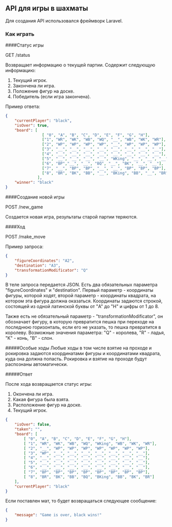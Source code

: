 ## API для игры в шахматы
Для создания API использовался фреймворк Laravel.
### Как играть

####Статус игры

GET /status

Возвращает информацию о текущей партии. Содержит следующую информацию:
1) Текущий игрок.
2) Закончена ли игра.
3) Положение фигур на доске.
4) Победитель (если игра закончена).


Пример ответа:
```json
{
    "currentPlayer": "black",
    "isOver": true,
    "board": [
                [ "0", "A", "B", "C", "D", "E", "F", "G", "H"],
                ["1", "WR", "WK", "WB", "WQ", "__", "WB", "WK", "WR"],
                ["2", "WP", "WP", "WP", "WP", "__", "WP", "WP", "WP"],
                ["3", "__", "__", "__", "__", "__", "__", "__", "__"],
                ["4", "__", "__", "__", "__", "__", "__", "__", "__"],
                ["5", "__", "__", "__", "__", "WKing", "__", "__", "__"],
                ["6", "BP","__", "__", "BQ", "__", "BK", "__", "__"],
                ["7", "__", "BP", "BP", "__", "__", "BP", "BP", "BP"],
                ["8", "BR", "BK", "BB", "__", "BKing", "BB", "__", "BR"]
              ],
    "winner": "black"
}
```

####Создание новой игры

POST /new_game

Создается новая игра, результаты старой партии теряются.

####Ход

POST /make_move

Пример запроса:
```json
{
    "figureCoordinates": "A2",
    "destination": "A3",
    "transformationModificator": "Q"
}
```

В теле запроса передается JSON. Есть два обязательных параметра "figureCoordinates" и "destination". Первый параметр - координаты фигуры, которой ходят, второй параметр - координаты квадрата, на котором эта фигура должна оказаться. Координаты задаются строкой, состоящей из одной латинской буквы от "A" до "H" и цифры от 1 до 8.

Также есть не обязательный параметр - "transformationModificator", он обозначает фигуру, в которую превратится пешка при переходе на последнюю горизонталь, если его не указать, то пешка превратится в королеву. Возможные значения параметра: "Q" - королева, "R" - ладья, "K" - конь, "B" - слон.

#####Особые ходы
Любые ходы в том числе взятие на проходе и рокировка задаются координатами фигуры и координатами квадрата, куда она должна попасть. Рокировка и взятие на проходе будут распознаны автоматически. 

#####Ответ

После хода возвращается статус игры:
1) Окончена ли игра.
2) Какая фигура была взята.
3) Расположение фигур на доске.
4) Текущий игрок.

```json
{
    "isOver": false,
    "taken": "",
    "board": [
        [ "0", "A", "B", "C", "D", "E", "F", "G", "H"],
        [ "1", "WR", "WK", "WB", "WQ", "WKing", "WB", "WK", "WR"],
        [ "2", "__", "WP", "WP", "WP", "WP", "WP", "WP", "WP"],
        [ "3", "WP", "__", "__", "__", "__", "__", "__", "__"],
        [ "4", "__", "__", "__", "__", "__", "__", "__", "__"],
        [ "5", "__", "__", "__", "__", "__", "__", "__", "__"],
        [ "6", "__", "__", "__", "__", "__", "__", "__", "__"],
        [ "7", "BP", "BP", "BP", "BP", "BP", "BP", "BP", "BP"],
        [ "8", "BR", "BK", "BB", "BQ", "BKing", "BB", "BK", "BR"]
    ],
    "currentPlayer": "black"
}
```

Если поставлен мат, то будет возвращаться следующее сообщение:

```json
{
    "message": "Game is over, black wins!"
}
```
